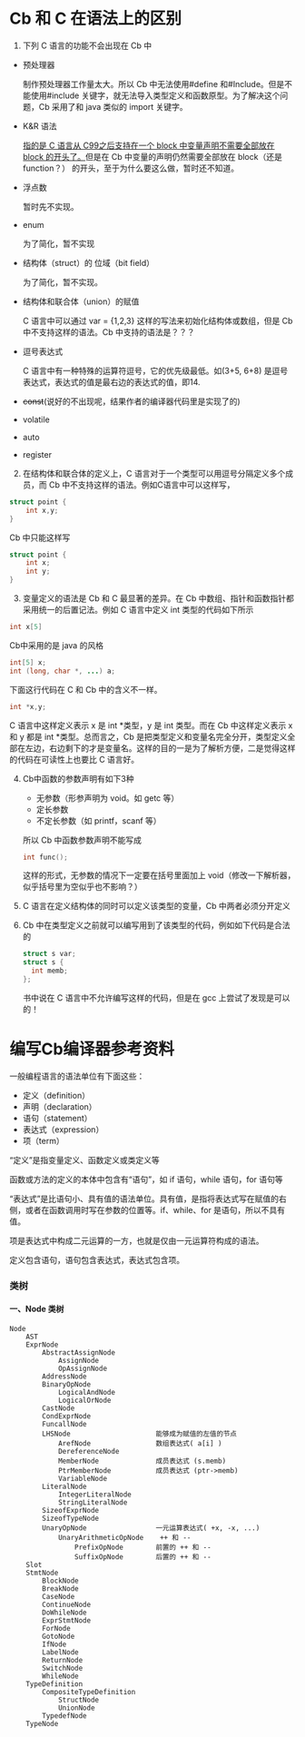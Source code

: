 # Cb 和 C 在语法上的区别
1. 下列 C 语言的功能不会出现在 Cb 中

* 预处理器

  制作预处理器工作量太大。所以 Cb 中无法使用#define 和#Include。但是不能使用#include 关键字，就无法导入类型定义和函数原型。为了解决这个问题，Cb 采用了和 java 类似的 import 关键字。

* K&R 语法

  [指的是 C 语言从 C99之后支持在一个 block 中变量声明不需要全部放在 block 的开头了。](http://stackoverflow.com/questions/7859424/why-was-mixing-declarations-and-code-forbidden-up-until-c99)但是在 Cb 中变量的声明仍然需要全部放在 block（还是function？） 的开头，至于为什么要这么做，暂时还不知道。

* 浮点数

  暂时先不实现。

* enum

  为了简化，暂不实现

* 结构体（struct）的 位域（bit field）

  为了简化，暂不实现。

* 结构体和联合体（union）的赋值

  C 语言中可以通过 var = {1,2,3} 这样的写法来初始化结构体或数组，但是 Cb 中不支持这样的语法。Cb 中支持的语法是？？？

* 逗号表达式

  C 语言中有一种特殊的运算符逗号，它的优先级最低。如(3+5, 6+8) 是逗号表达式，表达式的值是最右边的表达式的值，即14.

* ~~const~~(说好的不出现呢，结果作者的编译器代码里是实现了的)

* volatile

* auto

* register
2. 在结构体和联合体的定义上，C 语言对于一个类型可以用逗号分隔定义多个成员，而 Cb 中不支持这样的语法。例如C语言中可以这样写，

```C
struct point {
	int x,y;
}
```
Cb 中只能这样写
```C
struct point {
	int x;
	int y;
}
```


3. 变量定义的语法是 Cb 和 C 最显著的差异。在 Cb 中数组、指针和函数指针都采用统一的后置记法。例如 C 语言中定义 int 类型的代码如下所示

```C
int x[5]
```

Cb中采用的是 java 的风格

```java
int[5] x;
int (long, char *, ...) a;
```

下面这行代码在 C 和 Cb 中的含义不一样。

```C
int *x,y;	
```

C 语言中这样定义表示 x 是 int *类型，y 是 int 类型。而在 Cb 中这样定义表示 x 和 y 都是 int *类型。总而言之，Cb 是把类型定义和变量名完全分开，类型定义全部在左边，右边剩下的才是变量名。这样的目的一是为了解析方便，二是觉得这样的代码在可读性上也要比 C 语言好。

4. Cb中函数的参数声明有如下3种

   * 无参数（形参声明为 void。如 getc 等）
   * 定长参数
   * 不定长参数（如 printf，scanf 等）

   所以 Cb 中函数参数声明不能写成

   ```C
   int func();
   ```

   这样的形式，无参数的情况下一定要在括号里面加上 void（修改一下解析器，似乎括号里为空似乎也不影响？）

5. C 语言在定义结构体的同时可以定义该类型的变量，Cb 中两者必须分开定义

6. Cb 中在类型定义之前就可以编写用到了该类型的代码，例如如下代码是合法的

   ```C
   struct s var;
   struct s {
     int memb;
   };
   ```

   书中说在 C 语言中不允许编写这样的代码，但是在 gcc 上尝试了发现是可以的！




# 编写Cb编译器参考资料

一般编程语言的语法单位有下面这些：

- 定义（definition）
- 声明（declaration）
- 语句（statement）
- 表达式（expression）
- 项（term）

“定义”是指变量定义、函数定义或类定义等

函数或方法的定义的本体中包含有“语句”，如 if 语句，while 语句，for 语句等

“表达式”是比语句小、具有值的语法单位。具有值，是指将表达式写在赋值的右侧，或者在函数调用时写在参数的位置等。if、while、for 是语句，所以不具有值。

项是表达式中构成二元运算的一方，也就是仅由一元运算符构成的语法。

定义包含语句，语句包含表达式，表达式包含项。



### 类树

#### 一、Node 类树

```
Node 
	AST
	ExprNode
		AbstractAssignNode
			AssignNode
			OpAssignNode
		AddressNode
		BinaryOpNode
			LogicalAndNode
			LogicalOrNode
		CastNode
		CondExprNode
		FuncallNode
		LHSNode						能够成为赋值的左值的节点
			ArefNode				数组表达式( a[i] )
			DereferenceNode
			MemberNode				成员表达式 (s.memb)
			PtrMemberNode			成员表达式 (ptr->memb)
			VariableNode
		LiteralNode
			IntegerLiteralNode
			StringLiteralNode
		SizeofExprNode
		SizeofTypeNode
		UnaryOpNode					一元运算表达式( +x, -x, ...)
			UnaryArithmeticOpNode	 ++ 和 --
				PrefixOpNode		前置的 ++ 和 --
				SuffixOpNode		后置的 ++ 和 --
	Slot
	StmtNode
		BlockNode
		BreakNode
		CaseNode
		ContinueNode
		DoWhileNode
		ExprStmtNode
		ForNode
		GotoNode
		IfNode
		LabelNode
		ReturnNode
		SwitchNode
		WhileNode
	TypeDefinition
		CompositeTypeDefinition
			StructNode
			UnionNode
		TypedefNode
	TypeNode
```



